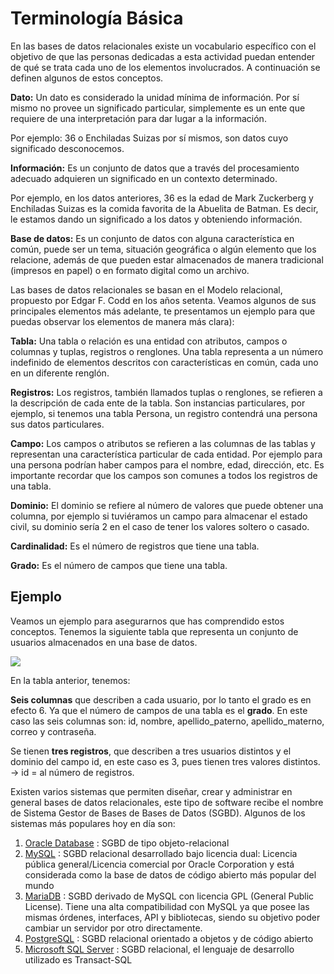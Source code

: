 # Terminología Básica
En las bases de datos relacionales existe un vocabulario específico con el objetivo de que las personas dedicadas a esta actividad puedan entender de qué se trata cada uno de los elementos involucrados. A continuación se definen algunos de estos conceptos.

**Dato:** Un dato es considerado la unidad mínima de información. Por sí mismo no provee un significado particular, simplemente es un ente que requiere de una interpretación para dar lugar a la información.

Por ejemplo: 36 o Enchiladas Suizas por sí mismos, son datos cuyo significado desconocemos.

**Información:** Es un conjunto de datos que a través del procesamiento adecuado adquieren un significado en un contexto determinado.

Por ejemplo, en los datos anteriores, 36 es la edad de Mark Zuckerberg y Enchiladas Suizas es la comida favorita de la Abuelita de Batman. Es decir, le estamos dando un significado a los datos y obteniendo información.

**Base de datos:** Es un conjunto de datos con alguna característica en común, puede ser un tema, situación geográfica o algún elemento que los relacione, además de que pueden estar almacenados de manera tradicional (impresos en papel) o en formato digital como un archivo.

Las bases de datos relacionales se basan en el Modelo relacional, propuesto por Edgar F. Codd en los años setenta. Veamos algunos de sus principales elementos más adelante, te presentamos un ejemplo para que puedas observar los elementos de manera más clara):

**Tabla:** Una tabla o relación es una entidad con atributos, campos o columnas y tuplas, registros o renglones. Una tabla representa a un número indefinido de elementos descritos con características en común, cada uno en un diferente renglón.

**Registros:** Los registros, también llamados tuplas o renglones, se refieren a la descripción de cada ente de la tabla. Son instancias particulares, por ejemplo, si tenemos una tabla Persona, un registro contendrá una persona sus datos particulares.

**Campo:** Los campos o atributos se refieren a las columnas de las tablas y representan una característica particular de cada entidad. Por ejemplo para una persona podrían haber campos para el nombre, edad, dirección, etc. Es importante recordar que los campos son comunes a todos los registros de una tabla.

**Dominio:** El dominio se refiere al número de valores que puede obtener una columna, por ejemplo si tuviéramos un campo para almacenar el estado civil, su dominio sería 2 en el caso de tener los valores soltero o casado.

**Cardinalidad:** Es el número de registros que tiene una tabla.

**Grado:** Es el número de campos que tiene una tabla.

## Ejemplo
Veamos un ejemplo para asegurarnos que has comprendido estos conceptos. Tenemos la siguiente tabla que representa un conjunto de usuarios almacenados en una base de datos.

<img src="./img/02-terminologia-ejemplo.PNG">

En la tabla anterior, tenemos:

**Seis columnas** que describen a cada usuario, por lo tanto el grado es en efecto 6. Ya que el número de campos de una tabla es el **grado**. En este caso las seis columnas son: id, nombre, apellido_paterno, apellido_materno, correo y contraseña.

Se tienen **tres registros**, que describen a tres usuarios distintos y el dominio del campo id, en este caso es 3, pues tienen tres valores distintos. → id = al número de registros.

Existen varios sistemas que permiten diseñar, crear y administrar en general bases de datos relacionales, este tipo de software recibe el nombre de Sistema Gestor de Bases de Bases de Datos (SGBD). Algunos de los sistemas más populares hoy en día son:

1. [Oracle Database](https://es.wikipedia.org/wiki/Oracle_Database) : SGBD de tipo objeto-relacional 
2. [MySQL](https://es.wikipedia.org/wiki/MySQL) :  SGBD relacional desarrollado bajo licencia dual: Licencia pública general/Licencia comercial por Oracle Corporation y está considerada como la base de datos de código abierto más popular del mundo
3. [MariaDB](https://es.wikipedia.org/wiki/MariaDB) :  SGBD derivado de MySQL con licencia GPL (General Public License). Tiene una alta compatibilidad con MySQL ya que posee las mismas órdenes, interfaces, API y bibliotecas, siendo su objetivo poder cambiar un servidor por otro directamente.
4. [PostgreSQL](https://es.wikipedia.org/wiki/PostgreSQL) : SGBD relacional orientado a objetos y de código abierto
5. [Microsoft SQL Server](https://es.wikipedia.org/wiki/Microsoft_SQL_Server) : SGBD relacional, el lenguaje de desarrollo utilizado es Transact-SQL 
